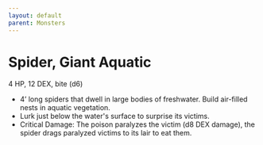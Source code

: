 ```yaml
---
layout: default
parent: Monsters
---
```

# Spider, Giant Aquatic
4 HP, 12 DEX, bite (d6)
-   4’ long spiders that dwell in large bodies of freshwater. Build
    air-filled nests in aquatic vegetation.
-   Lurk just below the water's surface to surprise its victims.
-   Critical Damage: The poison paralyzes the victim (d8 DEX damage),
    the spider drags paralyzed victims to its lair to eat them.
